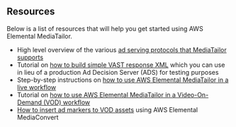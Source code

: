 ## Resources

Below is a list of resources that will help you get started using AWS Elemental MediaTailor.

* High level overview of the various [ad serving protocols that MediaTailor supports](https://aws.amazon.com/blogs/media/aws-elemental-mediatailor-supported-video-ad-serving-protocols/) 
* Tutorial on [how to build simple VAST response XML](https://aws.amazon.com/blogs/media/build-your-own-vast-3-0-response-xml-to-test-with-aws-elemental-mediatailor/) which you can use in lieu of a production Ad Decision Server (ADS) for testing purposes
* Step-by-step instructions on [how to use AWS Elemental MediaTailor in a live workflow](https://github.com/aws-samples/aws-media-services-simple-live-workflow/tree/master/5-MediaTailor)
* Tutorial on [how to use AWS Elemental MediaTailor in a Video-On-Demand (VOD) workflow](https://github.com/aws-samples/aws-media-services-simple-vod-workflow/tree/master/11-VODMediaTailor)
* [How to insert ad markers to VOD assets](https://github.com/aws-samples/aws-media-services-simple-vod-workflow/tree/master/12-AdMarkerInsertion) using AWS Elemental MediaConvert
